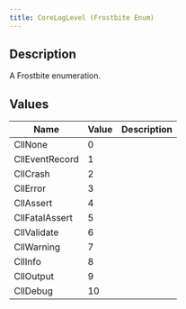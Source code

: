 ```yaml
---
title: CoreLogLevel (Frostbite Enum)
---
```

## Description

A Frostbite enumeration.

## Values

| Name           | Value | Description |
| -------------- | ----- | ----------- |
| CllNone        | 0     |             |
| CllEventRecord | 1     |             |
| CllCrash       | 2     |             |
| CllError       | 3     |             |
| CllAssert      | 4     |             |
| CllFatalAssert | 5     |             |
| CllValidate    | 6     |             |
| CllWarning     | 7     |             |
| CllInfo        | 8     |             |
| CllOutput      | 9     |             |
| CllDebug       | 10    |             |
